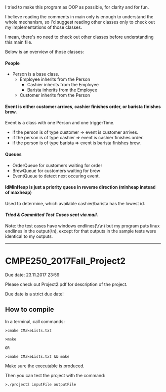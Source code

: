I tried to make this program as OOP as possible, for clarity and for fun.

I believe reading the comments in main only is enough to understand the whole mechanism,
so I'd suggest reading other classes only to check out my implementations of those classes.

I mean, there's no need to check out other classes before understanding this main file.

Below is an overview of those classes:

#### People
* Person is a base class.
    * Employee inherits from the Person
        * Cashier inherits from the Employee
        * Barista inherits from the Employee
    * Customer inherits from the Person

#### Event is either customer arrives, cashier finishes order, or barista finishes brew.
Event is a class with one Person and one triggerTime.
* if the person is of type customer => event is customer arrives.
* if the person is of type cashier => event is cashier finishes order.
* if the person is of type barista => event is barista finishes brew.

#### Queues
* OrderQueue for customers waiting for order
* BrewQueue for customers waiting for brew
* EventQueue to detect next occuring event.

#### IdMinHeap is just a priority queue in reverse direction (minheap instead of maxheap)
Used to determine, which available cashier/barista has the lowest id.


#### _Tried & Committed Test Cases sent via mail._

Note: the test cases have windows endlines(\r\n) but my program puts linux endlines in the output(\n),
except for that outputs in the sample tests were identical to my outputs.

- - - -


# CMPE250_2017Fall_Project2

Due date: 23.11.2017 23:59

Please check out Project2.pdf for description of the project.

Due date is a strict due date!

## How to compile

In a terminal, call commands:
```
>cmake CMakeLists.txt

>make

OR

>cmake CMakeLists.txt && make

```
Make sure the executable is produced.

Then you can test the project with the command:
```
>./project2 inputFile outputFile
```
